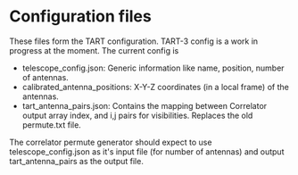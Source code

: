 # Configuration files

These files form the TART configuration. TART-3 config is a work in progress at the moment. The current config is 

* telescope_config.json: Generic information like name, position, number of antennas.
* calibrated_antenna_positions: X-Y-Z coordinates (in a local frame) of the antennas.
* tart_antenna_pairs.json: Contains the mapping between Correlator output array index, and i,j pairs for visibilities. Replaces the old permute.txt file.

The correlator permute generator should expect to use telescope_config.json as it's input file (for number of antennas) and output tart_antenna_pairs as the output file.

